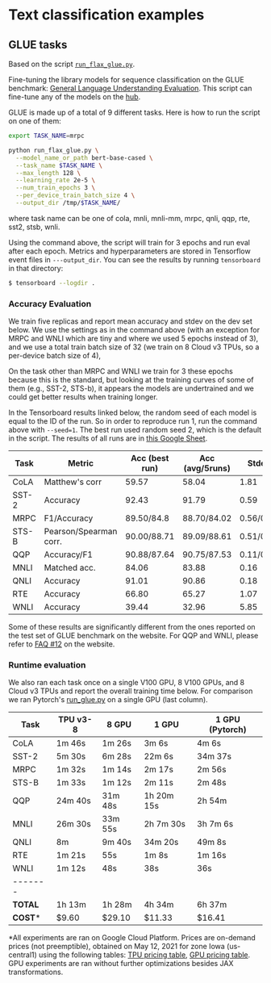 <!---
Copyright 2021 The Google Flax Team Authors and HuggingFace Team. All rights reserved.

Licensed under the Apache License, Version 2.0 (the "License");
you may not use this file except in compliance with the License.
You may obtain a copy of the License at

    http://www.apache.org/licenses/LICENSE-2.0

Unless required by applicable law or agreed to in writing, software
distributed under the License is distributed on an "AS IS" BASIS,
WITHOUT WARRANTIES OR CONDITIONS OF ANY KIND, either express or implied.
See the License for the specific language governing permissions and
limitations under the License.
-->

# Text classification examples

## GLUE tasks

Based on the script [`run_flax_glue.py`](https://github.com/huggingface/transformers/blob/master/examples/flax/text-classification/run_flax_glue.py).

Fine-tuning the library models for sequence classification on the GLUE benchmark: [General Language Understanding
Evaluation](https://gluebenchmark.com/). This script can fine-tune any of the models on the [hub](https://huggingface.co/models).

GLUE is made up of a total of 9 different tasks. Here is how to run the script on one of them:

```bash
export TASK_NAME=mrpc

python run_flax_glue.py \
  --model_name_or_path bert-base-cased \
  --task_name $TASK_NAME \
  --max_length 128 \
  --learning_rate 2e-5 \
  --num_train_epochs 3 \
  --per_device_train_batch_size 4 \
  --output_dir /tmp/$TASK_NAME/
```

where task name can be one of cola, mnli, mnli-mm, mrpc, qnli, qqp, rte, sst2, stsb, wnli.

Using the command above, the script will train for 3 epochs and run eval after each epoch. 
Metrics and hyperparameters are stored in Tensorflow event files in `---output_dir`.
You can see the results by running `tensorboard` in that directory:

```bash
$ tensorboard --logdir .
```

### Accuracy Evaluation

We train five replicas and report mean accuracy and stdev on the dev set below.
We use the settings as in the command above (with an exception for MRPC and
WNLI which are tiny and where we used 5 epochs instead of 3), and we use a total
train batch size of 32 (we train on 8 Cloud v3 TPUs, so a per-device batch size of 4),

On the task other than MRPC and WNLI we train for 3 these epochs because this is the standard,
but looking at the training curves of some of them (e.g., SST-2, STS-b), it appears the models
are undertrained and we could get better results when training longer.

In the Tensorboard results linked below, the random seed of each model is equal to the ID of the run. So in order to reproduce run 1, run the command above with `--seed=1`. The best run used random seed 2, which is the default in the script. The results of all runs are in [this Google Sheet](https://docs.google.com/spreadsheets/d/1zKL_xn32HwbxkFMxB3ftca-soTHAuBFgIhYhOhCnZ4E/edit?usp=sharing).


| Task  | Metric                       | Acc (best run) | Acc (avg/5runs) | Stdev     | Metrics                                                                  |
|-------|------------------------------|----------------|-----------------|-----------|--------------------------------------------------------------------------|
| CoLA  | Matthew's corr               | 59.57          | 58.04           | 1.81      | [tfhub.dev](https://tensorboard.dev/experiment/f4OvQpWtRq6CvddpxGBd0A/)  |
| SST-2 | Accuracy                     | 92.43          | 91.79           | 0.59      | [tfhub.dev](https://tensorboard.dev/experiment/BYFwa49MRTaLIn93DgAEtA/)  |
| MRPC  | F1/Accuracy                  | 89.50/84.8     | 88.70/84.02     | 0.56/0.48 | [tfhub.dev](https://tensorboard.dev/experiment/9ZWH5xwXRS6zEEUE4RaBhQ/)  |
| STS-B | Pearson/Spearman corr.       | 90.00/88.71    | 89.09/88.61     | 0.51/0.07 | [tfhub.dev](https://tensorboard.dev/experiment/mUlI5B9QQ0WGEJip7p3Tng/)  |
| QQP   | Accuracy/F1                  | 90.88/87.64    | 90.75/87.53     | 0.11/0.13 | [tfhub.dev](https://tensorboard.dev/experiment/pO6h75L3SvSXSWRcgljXKA/)  |
| MNLI  | Matched acc.                 | 84.06          | 83.88           | 0.16      | [tfhub.dev](https://tensorboard.dev/experiment/LKwaOH18RMuo7nJkESrpKg/)  |
| QNLI  | Accuracy                     | 91.01          | 90.86           | 0.18      | [tfhub.dev](https://tensorboard.dev/experiment/qesXxNcaQhmKxPmbw1sOoA/)  |
| RTE   | Accuracy                     | 66.80          | 65.27           | 1.07      | [tfhub.dev](https://tensorboard.dev/experiment/Z84xC0r6RjyzT4SLqiAbzQ/)  |
| WNLI  | Accuracy                     | 39.44          | 32.96           | 5.85      | [tfhub.dev](https://tensorboard.dev/experiment/gV73w9v0RIKrqVw32PZbAQ/)  |

Some of these results are significantly different from the ones reported on the test set of GLUE benchmark on the
website. For QQP and WNLI, please refer to [FAQ #12](https://gluebenchmark.com/faq) on the website.

### Runtime evaluation

We also ran each task once on a single V100 GPU, 8 V100 GPUs, and 8 Cloud v3 TPUs and report the
overall training time below. For comparison we ran Pytorch's [run_glue.py](https://github.com/huggingface/transformers/blob/master/examples/pytorch/text-classification/run_glue.py) on a single GPU (last column).


| Task  | TPU v3-8  | 8 GPU      | 1 GPU      | 1 GPU (Pytorch) |
|-------|-----------|------------|------------|-----------------|
| CoLA  |  1m 46s   |  1m 26s    | 3m 6s      | 4m 6s           |
| SST-2 |  5m 30s   |  6m 28s    | 22m 6s     | 34m 37s         |
| MRPC  |  1m 32s   |  1m 14s    | 2m 17s     | 2m 56s          |
| STS-B |  1m 33s   |  1m 12s    | 2m 11s     | 2m 48s          |
| QQP   | 24m 40s   | 31m 48s    | 1h 20m 15s | 2h 54m          |
| MNLI  | 26m 30s   | 33m 55s    | 2h 7m 30s  | 3h 7m 6s        |
| QNLI  |  8m       |  9m 40s    | 34m 20s    | 49m 8s          |
| RTE   |  1m 21s   |     55s    | 1m 8s      | 1m 16s          |
| WNLI  |  1m 12s   |     48s    | 38s        | 36s             |
|-------|
| **TOTAL** | 1h 13m | 1h 28m | 4h 34m | 6h 37m      |
| **COST*** | $9.60     | $29.10     | $11.33     | $16.41          |


*All experiments are ran on Google Cloud Platform. Prices are on-demand prices
(not preemptible), obtained on May 12, 2021 for zone Iowa (us-central1) using
the following tables:
[TPU pricing table](https://cloud.google.com/tpu/pricing),
[GPU pricing table](https://cloud.google.com/compute/gpus-pricing). GPU
experiments are ran without further optimizations besides JAX transformations.